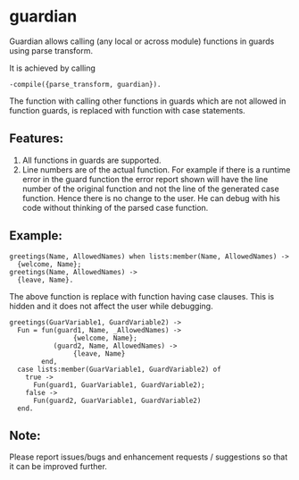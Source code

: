 guardian
========

Guardian allows calling (any local or across module) functions in guards using parse transform.

It is achieved by calling 

    -compile({parse_transform, guardian}).

The function with calling other functions in guards which are not allowed in function guards, is replaced 
with function with case statements.

Features:
---------
1. All functions in guards are supported.
2. Line numbers are of the actual function. For example if there is a runtime error in the guard function 
   the error report shown will have the line number of the original function and not the line of the generated 
   case function. Hence there is no change to the user. He can debug with his code without thinking of the 
   parsed case function.

Example: 
--------

    greetings(Name, AllowedNames) when lists:member(Name, AllowedNames) ->
      {welcome, Name};
    greetings(Name, AllowedNames) ->
      {leave, Name}.

The above function is replace with function having case clauses. 
This is hidden and it does not affect the user while debugging.

    greetings(GuarVariable1, GuardVariable2) ->
      Fun = fun(guard1, Name, _AllowedNames) ->
                    {welcome, Name};
               (guard2, Name, AllowedNames) ->
                    {leave, Name}
            end,
      case lists:member(GuarVariable1, GuardVariable2) of
        true ->
          Fun(guard1, GuarVariable1, GuardVariable2);
        false ->
          Fun(guard2, GuarVariable1, GuardVariable2)
      end.


Note:
-----
Please report issues/bugs and enhancement requests / suggestions so that it can be improved further.

